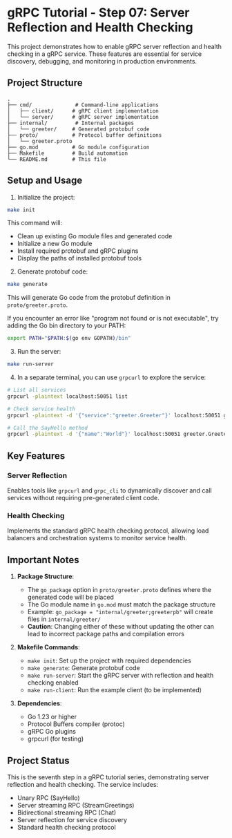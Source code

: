 # gRPC Tutorial - Step 07: Server Reflection and Health Checking

This project demonstrates how to enable gRPC server reflection and health checking in a gRPC service. These features are essential for service discovery, debugging, and monitoring in production environments.

## Project Structure

```
.
├── cmd/              # Command-line applications
│   ├── client/      # gRPC client implementation
│   └── server/      # gRPC server implementation
├── internal/         # Internal packages
│   └── greeter/     # Generated protobuf code
├── proto/           # Protocol buffer definitions
│   └── greeter.proto
├── go.mod           # Go module configuration
├── Makefile         # Build automation
└── README.md        # This file
```

## Setup and Usage

1. Initialize the project:
```bash
make init
```
This command will:
- Clean up existing Go module files and generated code
- Initialize a new Go module
- Install required protobuf and gRPC plugins
- Display the paths of installed protobuf tools

2. Generate protobuf code:
```bash
make generate
```
This will generate Go code from the protobuf definition in `proto/greeter.proto`.

If you encounter an error like "program not found or is not executable", try adding the Go bin directory to your PATH:
```bash
export PATH="$PATH:$(go env GOPATH)/bin"
```

3. Run the server:
```bash
make run-server
```

4. In a separate terminal, you can use `grpcurl` to explore the service:
```bash
# List all services
grpcurl -plaintext localhost:50051 list

# Check service health
grpcurl -plaintext -d '{"service":"greeter.Greeter"}' localhost:50051 grpc.health.v1.Health/Check

# Call the SayHello method
grpcurl -plaintext -d '{"name":"World"}' localhost:50051 greeter.Greeter/SayHello
```

## Key Features

### Server Reflection
Enables tools like `grpcurl` and `grpc_cli` to dynamically discover and call services without requiring pre-generated client code.

### Health Checking
Implements the standard gRPC health checking protocol, allowing load balancers and orchestration systems to monitor service health.

## Important Notes

1. **Package Structure**:
   - The `go_package` option in `proto/greeter.proto` defines where the generated code will be placed
   - The Go module name in `go.mod` must match the package structure
   - Example: `go_package = "internal/greeter;greeterpb"` will create files in `internal/greeter/`
   - **Caution**: Changing either of these without updating the other can lead to incorrect package paths and compilation errors

2. **Makefile Commands**:
   - `make init`: Set up the project with required dependencies
   - `make generate`: Generate protobuf code
   - `make run-server`: Start the gRPC server with reflection and health checking enabled
   - `make run-client`: Run the example client (to be implemented)

3. **Dependencies**:
   - Go 1.23 or higher
   - Protocol Buffers compiler (protoc)
   - gRPC Go plugins
   - grpcurl (for testing)

## Project Status

This is the seventh step in a gRPC tutorial series, demonstrating server reflection and health checking. The service includes:
- Unary RPC (SayHello)
- Server streaming RPC (StreamGreetings)
- Bidirectional streaming RPC (Chat)
- Server reflection for service discovery
- Standard health checking protocol
